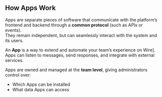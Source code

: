 ## How Apps Work
Apps are separate pieces of software that communicate with the platform’s frontend and backend through a **common protocol** (such as APIs or events).  
They remain independent, but can seamlessly interact with the system and its users.

An **App** is a way to extend and automate your team’s experience on Wire].
Apps can listen to messages, send responses, and integrate with external services.

Apps are owned and managed at the **team level**, giving administrators control over:
- Which Apps can be installed
- What data Apps can access